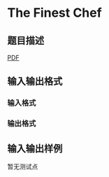 # The Finest Chef

## 题目描述

[problemUrl]: https://uva.onlinejudge.org/index.php?option=com_onlinejudge&Itemid=8&category=246&page=show_problem&problem=3614

[PDF](https://uva.onlinejudge.org/external/11/p1173.pdf)

## 输入输出格式

### 输入格式

### 输出格式

## 输入输出样例

暂无测试点

